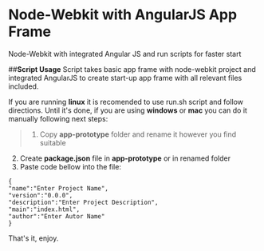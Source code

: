 Node-Webkit with AngularJS App Frame
======================

Node-Webkit with integrated Angular JS and run scripts for faster start

##**Script Usage**
Script takes basic app frame with node-webkit project and integrated AngularJS to create start-up app frame with all relevant files included. 

If you are running **linux** it is recomended to use run.sh script and follow directions.
Until it's done, if you are using **windows** or **mac** you can do it manually following next steps:
> 1. Copy **app-prototype** folder and rename it however you find suitable
2. Create **package.json** file in **app-prototype** or in renamed folder  
3. Paste code bellow into the file:
```
{
"name":"Enter Project Name",
"version":"0.0.0",
"description":"Enter Project Description",
"main":"index.html",
"author":"Enter Autor Name"
}
```
That's it, enjoy.
